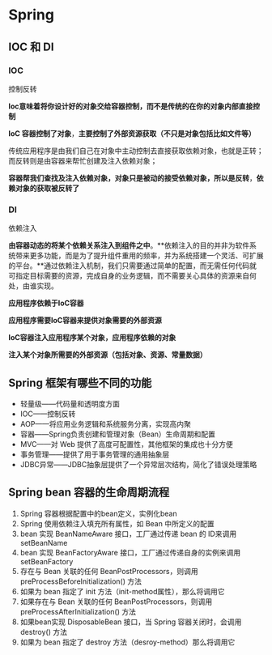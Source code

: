 # Spring

## IOC 和 DI

### IOC

控制反转

**Ioc意味着将你设计好的对象交给容器控制，而不是传统的在你的对象内部直接控制**

**IoC 容器控制了对象**，**主要控制了外部资源获取（不只是对象包括比如文件等）**

传统应用程序是由我们自己在对象中主动控制去直接获取依赖对象，也就是正转；而反转则是由容器来帮忙创建及注入依赖对象；

**容器帮我们查找及注入依赖对象，对象只是被动的接受依赖对象，所以是反转**，**依赖对象的获取被反转了**



### DI

依赖注入

**由容器动态的将某个依赖关系注入到组件之中**。**依赖注入的目的并非为软件系统带来更多功能，而是为了提升组件重用的频率，并为系统搭建一个灵活、可扩展的平台。**通过依赖注入机制，我们只需要通过简单的配置，而无需任何代码就可指定目标需要的资源，完成自身的业务逻辑，而不需要关心具体的资源来自何处，由谁实现。

**应用程序依赖于IoC容器**

**应用程序需要IoC容器来提供对象需要的外部资源**

**IoC容器注入应用程序某个对象，应用程序依赖的对象**

**注入某个对象所需要的外部资源（包括对象、资源、常量数据）**



## Spring 框架有哪些不同的功能

+ 轻量级——代码量和透明度方面
+ IOC——控制反转
+ AOP——将应用业务逻辑和系统服务分离，实现高内聚
+ 容器——Spring负责创建和管理对象（Bean）生命周期和配置
+ MVC——对 Web 提供了高度可配置性，其他框架的集成也十分方便
+ 事务管理——提供了用于事务管理的通用抽象层
+ JDBC异常——JDBC抽象层提供了一个异常层次结构，简化了错误处理策略

## Spring bean 容器的生命周期流程

1. Spring 容器根据配置中的bean定义，实例化bean
2. Spring 使用依赖注入填充所有属性，如 Bean 中所定义的配置
3. bean 实现 BeanNameAware 接口，工厂通过传递 bean 的 ID来调用 setBeanName
4. bean 实现 BeanFactoryAware 接口，工厂通过传递自身的实例来调用 setBeanFactory
5. 存在与 Bean 关联的任何 BeanPostProcessors，则调用 preProcessBeforeInitialization() 方法
6. 如果为 bean 指定了 init 方法（init-method属性），那么将调用它
7. 如果存在与 Bean 关联的任何 BeanPostProcessors，则调用 preProcessAfterInitialization() 方法
8. 如果bean实现 DisposableBean 接口，当 Spring 容器关闭时，会调用 destroy() 方法
9. 如果为 bean 指定了 destroy 方法（desroy-method）那么将调用它

